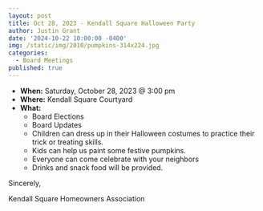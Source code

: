 ```yaml
---
layout: post
title: Oct 28, 2023 - Kendall Square Halloween Party
author: Justin Grant
date: '2024-10-22 10:00:00 -0400'
img: /static/img/2010/pumpkins-314x224.jpg
categories:
  - Board Meetings
published: true
---
```


* **When:** Saturday, October 28, 2023 @ 3:00 pm
* **Where:** Kendall Square Courtyard
* **What:** 
    * Board Elections
    * Board Updates
    * Children can dress up in their Halloween costumes to practice their trick or treating skills.
    * Kids can help us paint some festive pumpkins.
    * Everyone can come celebrate with your neighbors
    * Drinks and snack food will be provided.

Sincerely, 

Kendall Square Homeowners Association
